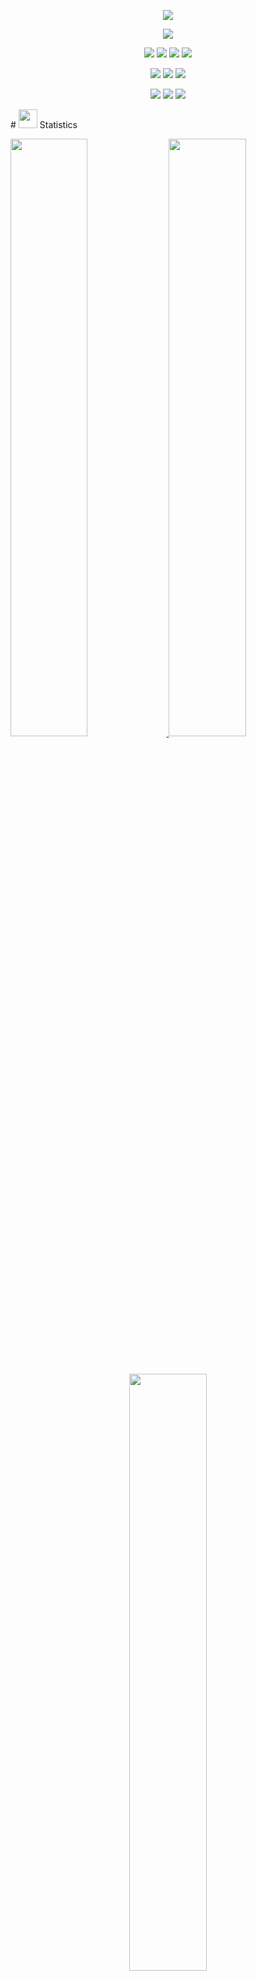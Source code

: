 <p align="center">
  <a href="https://github.com/DenverCoder1/readme-typing-svg"><img src="https://readme-typing-svg.herokuapp.com?lines=Hello....!!;I'm+Kailash+Badu.;I+love+learning......!;I+love+spreading+knowledge......!;i'm+a+student+of+Bsc.+CSIT;&center=true&width=500&height=50"></a>
</p>
<!-- ==================socila=link==================== -->
<p>
<div align="center" target="_blank">
  <img src="https://img.shields.io/github/followers/SandeepGurung?style=social">
  	
  </a>
</div>
</p>
<!-- ============================badges========================== -->
<p>
<div align="center">
  <img src="https://img.shields.io/badge/Python-000000?style=for-the-badge&logo=python&logoColor=ffdd54">
  <img src="https://img.shields.io/badge/JavaScript-033268.svg?style=for-the-badge&logo=javascript&logoColor=F7E017">
  <img src="https://img.shields.io/badge/HTML5-ab5337.svg?style=for-the-badge&logo=html5&logoColor=white">
  <img src="https://img.shields.io/badge/CSS-832f18.svg?style=for-the-badge&logo=CSS3&logoColor=white">
</div>
</p>
<p>
<div align="center">
  <img src="https://img.shields.io/badge/Django-55355d.svg?style=for-the-badge&logo=django&logoColor=white">
  <img src="https://img.shields.io/badge/GitHub-%23121011.svg?style=for-the-badge&logo=github&logoColor=white">
  <img src="https://img.shields.io/badge/Git-726c74.svg?style=for-the-badge&logo=git&logoColor=white">
</div>
</p>
<p>
<div align="center">
  <img src="https://img.shields.io/badge/Pycharm-FBE600.svg?style=for-the-badge&logo=pycharm&logoColor=white">
  <img src="https://img.shields.io/badge/Visual%20Studio%20Code-0078d7.svg?style=for-the-badge&logo=visual-studio-code&logoColor=white">
  <img src="https://img.shields.io/badge/-Stackoverflow-FE7A16?style=for-the-badge&logo=stack-overflow&logoColor=white">
</div>
</p>
<!-- ==============statistics============== -->
# <img src="https://media4.giphy.com/media/MIGbtLZoVjbl0bYbAd/giphy.gif?cid=ecf05e472t2h0i8d7dcjaoau9iqtchhr899hxmpxzzgc7lyw&rid=giphy.gif](https://media.giphy.com/media/PkGLJIKYcgCYrxdpks/giphy.gif " width="30"> Statistics
<br/>
<p align="left">
  <a href="http://sandipgurung.com.np/">
    <img width="49.5%" src="https://github-readme-stats.vercel.app/api?username=SandeepGurung&show_icons=true&theme=radical&hide_border=true">
    <img width="49.5%" src="https://github-readme-streak-stats.herokuapp.com/?user=SandeepGurung&theme=radical&hide_border=true">		 
  </a>
</p>
<br>
<!-- ===================top-language=========== -->
<p align="center">
  <a href="http://sandipgurung.com.np/">
    <img width="49.5%" src="https://github-readme-stats.vercel.app/api/top-langs/?username=SandeepGurung&theme=radical&hide_border=true&include_all_commits=true&count_private=true&layout=compact">
  </a>
</p>
<!-- ==============counter============ -->
<p align="center"><img src="https://profile-counter.glitch.me/{SandeepGurung}/count.svg"></p>
## <img src="https://user-images.githubusercontent.com/82110564/189553856-2e7f8f30-80b4-484f-bfaa-9e5eb10f24e5.gif" width="30">About Me
My name is Kailash.I'm the first year student of BSC.CSIT and iam currently doing my bachelors from Ngarjuna  College of Information Technology.
i have keen intrest in web designing and software development.
When I first started programming I wanted to learnProgramming applications . My goal was for it to function similar to the Scratch programming language and complete it in time for my first year as a Physics and Astronomy student at the Tribhuwan University.
Most recently I learned a lot about business and finance to help our growing company.
# Contact me
<br/>
<p align="center">
  <a href="mailto:sandeepgrg444@gmail.com">
    <img src="https://img.shields.io/badge/Gmail-D14836?style=for-the-badge&logo=gmail&logoColor=white">
  </a>
  <a href="https://instagram.com.com/kai_bad_1">
    <img src="https://img.shields.io/badge/instagram-1DA1F2?style=for-the-badge&logo=instagram&logoColor=white">
  </a>
  <a href="https://twitter.com.com/badukailash001">
    <img src="https://img.shields.io/badge/twitter-1DA1F2?style=for-the-badge&logo=twitter&logoColor=white">
  </a>
</p>
